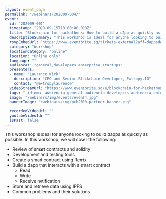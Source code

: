 ```yaml
---
layout: event_page
permalink: "/webinars/202009-004/"
event:
  id: "202009-004"
  timestamp: "2020-09-15T13:00:00.000Z"
  title: "Blockchain for hackathons: How to build a dApp as quickly as possible"
  descriptionSummary: "This workshop is ideal for anyone looking to build dapps as quickly as possible. In this workshop, we will cover the following - Review of …"
  rsvpEmbedUrl: "https://www.eventbrite.sg/tickets-external?aff=dappsdev&eid=118590500379"
  category: "Workshop"
  locationCategory: "online"
  location: "Online only"
  language: ""
  audiences: "general,developers,enterprise,startups"
  presenters:
  - name: "Laurence Kirk"
    description: "CEO and Senior Blockchain Developer, Extropy.IO"
    contact: "@extropylaurence"
  videoStreamUrl: "https://www.eventbrite.sg/e/blockchain-for-hackathons-how-to-build-a-dapp-as-quickly-as-possible-tickets-118590500379"
  tags: " idioma- audiencia-general audiencia-developers audiencia-enterprise audiencia-startups"
  image: "/webinars/img/events/event4.jpg"
  bannerImage: "/webinars/img/pch2020-partner-banner.png"

  recordedVideoUrl: ""
  youtubeVideoId: ""
  isPast: false
---
```



This workshop is ideal for anyone looking to build dapps as quickly as possible. In this workshop, we will cover the following:

- Review of smart contracts and solidity
- Development and testing tools
- Create a smart contract using Remix
- Build a dapp that interacts with a smart contract
  - Read
  - Write
  - Receive notification
- Store and retrieve data using IPFS
- Common problems and their solutions

